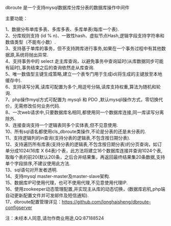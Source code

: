 dbroute 是一个支持mysql数据库分库分表的数据库操作中间件

主要功能：

1、数据分布单库多表、多库多表、多库单表(每库一个表).<br>
2、分库规则支持 (id % n)、一致性hash、虚拟节点Hash,逻辑字段支持字符串和数值类型（不能有小数）.<br>
3、支持基于单库的事务，但不支持跨库进行事务,如果在一个事务过程中有其他数据源,系统将抛出异常.<br>
4、支持事务中的 select 走主库查询，以避免事务中查询延时(从库数据同步可能有延时),事务结束之后的查询依然走从库查询.<br>
5、唯一数值型主键生成策略,建立一个表专门用于生成id(将生成的主键放至本地缓存中).<br>
6、支持读写分离,读库可配置为多个,用逗号分隔,读库支持权重,算法为随机和轮询.<br>
7、php操作myql方式可配置为 mysqli 和 PDO ,默认mysqli操作方式，零切换代价，无需修改任何业务代码.<br>
8、一次web请求中,只要数据库名相同,都使用同一个数据库连接,同一库读写分离除外.<br>
9、连接查询支持一个逻辑表同多个实体表,但不见意使用.<br>
10、所有sql语名都使用cls_dbroute类操作,不论是分表的还是未分表的.<br>
11、支持逻辑列的in查询(支持分表的逻辑表,不包含按日期分表).<br>
12、支持遍历所有库表(支持分表的逻辑表,不包含按日期分表)的分页查询，如订单分成1024(16库 X 64表)个表，此方法将建立16个数据库连接并查询1024个表,取每个表的前20(默认20)条，之后合并结果集，再返回最终结果集20条数据,支持单个字段排序,不建议使用此方法.<br>
13、sql语句对开发者透明.<br>
14、支持mysql master-master及master-slave架构.<br>
15、数据库IP可使用代理，也可不使用代理,不见意使用代理IP.<br>
16、使用zookeeper动态管理配置,并实现主从库的动态切换，(数据库宕机,php端自动更新配置文件并可发邮件及短信通知).<br>
17、dbroute配置管理详见：https://github.com/longhaisheng/dbroute-configserver

注：未经本人同意,请勿作商业用途,QQ:87188524
